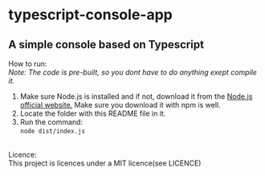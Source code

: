 # typescript-console-app
## A simple console based on Typescript

How to run:<br>
<i>Note: The code is pre-built, so you dont have to do anything exept compile it.</i>
1. Make sure Node.js is installed and if not, download it from the [Node.js official website.](https://nodejs.org/) Make sure you download it with npm is well.<br>
2. Locate the folder with this README file in it.
3. Run the command: <br>
<code>node dist/index.js</code>
<br>
Licence:
<br>This project is licences under a MIT licence(see LICENCE)
